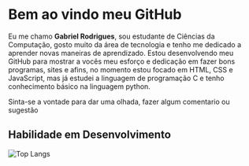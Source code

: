 # Bem ao vindo meu GitHub

Eu me chamo **Gabriel Rodrigues**, sou estudante de Ciências da Computação, gosto muito da área de tecnologia e tenho me dedicado a aprender novas maneiras de aprendizado. Estou desenvolvendo meu GitHub para mostrar a vocês meu esforço e dedicação em fazer bons programas, sites e afins, no momento estou focado em HTML, CSS e JavaScript, mas já estudei a linguagem de programação C e tenho conhecimento básico na linguagem python. 


Sinta-se a vontade para dar uma olhada, fazer algum comentario ou sugestão

## Habilidade em Desenvolvimento
![Top Langs](https://github-readme-stats.vercel.app/api/top-langs/?username=GabrielRoOl&layout=compact)
